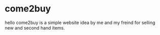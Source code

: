 # come2buy
hello come2buy is a simple website idea by me and my freind for selling new and second hand items.
